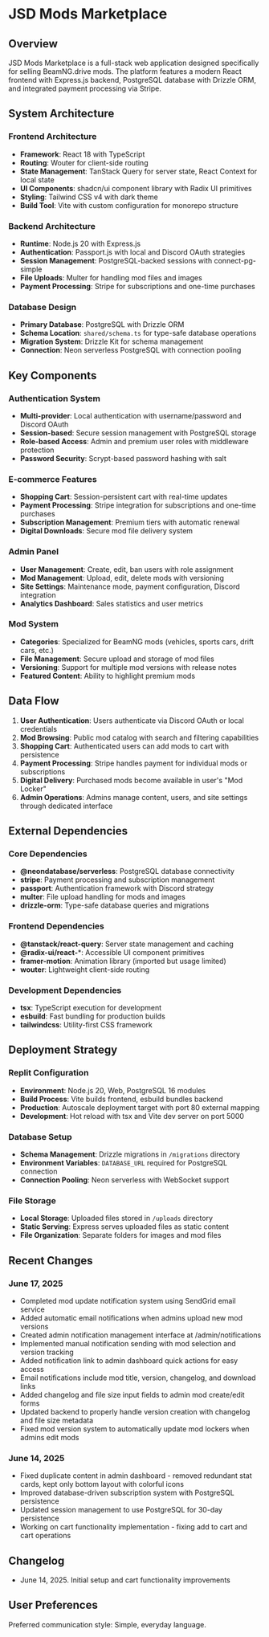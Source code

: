 # JSD Mods Marketplace

## Overview

JSD Mods Marketplace is a full-stack web application designed specifically for selling BeamNG.drive mods. The platform features a modern React frontend with Express.js backend, PostgreSQL database with Drizzle ORM, and integrated payment processing via Stripe.

## System Architecture

### Frontend Architecture
- **Framework**: React 18 with TypeScript
- **Routing**: Wouter for client-side routing
- **State Management**: TanStack Query for server state, React Context for local state
- **UI Components**: shadcn/ui component library with Radix UI primitives
- **Styling**: Tailwind CSS v4 with dark theme
- **Build Tool**: Vite with custom configuration for monorepo structure

### Backend Architecture
- **Runtime**: Node.js 20 with Express.js
- **Authentication**: Passport.js with local and Discord OAuth strategies
- **Session Management**: PostgreSQL-backed sessions with connect-pg-simple
- **File Uploads**: Multer for handling mod files and images
- **Payment Processing**: Stripe for subscriptions and one-time purchases

### Database Design
- **Primary Database**: PostgreSQL with Drizzle ORM
- **Schema Location**: `shared/schema.ts` for type-safe database operations
- **Migration System**: Drizzle Kit for schema management
- **Connection**: Neon serverless PostgreSQL with connection pooling

## Key Components

### Authentication System
- **Multi-provider**: Local authentication with username/password and Discord OAuth
- **Session-based**: Secure session management with PostgreSQL storage
- **Role-based Access**: Admin and premium user roles with middleware protection
- **Password Security**: Scrypt-based password hashing with salt

### E-commerce Features
- **Shopping Cart**: Session-persistent cart with real-time updates
- **Payment Processing**: Stripe integration for subscriptions and one-time purchases
- **Subscription Management**: Premium tiers with automatic renewal
- **Digital Downloads**: Secure mod file delivery system

### Admin Panel
- **User Management**: Create, edit, ban users with role assignment
- **Mod Management**: Upload, edit, delete mods with versioning
- **Site Settings**: Maintenance mode, payment configuration, Discord integration
- **Analytics Dashboard**: Sales statistics and user metrics

### Mod System
- **Categories**: Specialized for BeamNG mods (vehicles, sports cars, drift cars, etc.)
- **File Management**: Secure upload and storage of mod files
- **Versioning**: Support for multiple mod versions with release notes
- **Featured Content**: Ability to highlight premium mods

## Data Flow

1. **User Authentication**: Users authenticate via Discord OAuth or local credentials
2. **Mod Browsing**: Public mod catalog with search and filtering capabilities
3. **Shopping Cart**: Authenticated users can add mods to cart with persistence
4. **Payment Processing**: Stripe handles payment for individual mods or subscriptions
5. **Digital Delivery**: Purchased mods become available in user's "Mod Locker"
6. **Admin Operations**: Admins manage content, users, and site settings through dedicated interface

## External Dependencies

### Core Dependencies
- **@neondatabase/serverless**: PostgreSQL database connectivity
- **stripe**: Payment processing and subscription management
- **passport**: Authentication framework with Discord strategy
- **multer**: File upload handling for mods and images
- **drizzle-orm**: Type-safe database queries and migrations

### Frontend Dependencies
- **@tanstack/react-query**: Server state management and caching
- **@radix-ui/react-***: Accessible UI component primitives
- **framer-motion**: Animation library (imported but usage limited)
- **wouter**: Lightweight client-side routing

### Development Dependencies
- **tsx**: TypeScript execution for development
- **esbuild**: Fast bundling for production builds
- **tailwindcss**: Utility-first CSS framework

## Deployment Strategy

### Replit Configuration
- **Environment**: Node.js 20, Web, PostgreSQL 16 modules
- **Build Process**: Vite builds frontend, esbuild bundles backend
- **Production**: Autoscale deployment target with port 80 external mapping
- **Development**: Hot reload with tsx and Vite dev server on port 5000

### Database Setup
- **Schema Management**: Drizzle migrations in `/migrations` directory
- **Environment Variables**: `DATABASE_URL` required for PostgreSQL connection
- **Connection Pooling**: Neon serverless with WebSocket support

### File Storage
- **Local Storage**: Uploaded files stored in `/uploads` directory
- **Static Serving**: Express serves uploaded files as static content
- **File Organization**: Separate folders for images and mod files

## Recent Changes

### June 17, 2025
- Completed mod update notification system using SendGrid email service
- Added automatic email notifications when admins upload new mod versions
- Created admin notification management interface at /admin/notifications
- Implemented manual notification sending with mod selection and version tracking
- Added notification link to admin dashboard quick actions for easy access
- Email notifications include mod title, version, changelog, and download links
- Added changelog and file size input fields to admin mod create/edit forms
- Updated backend to properly handle version creation with changelog and file size metadata
- Fixed mod version system to automatically update mod lockers when admins edit mods

### June 14, 2025
- Fixed duplicate content in admin dashboard - removed redundant stat cards, kept only bottom layout with colorful icons
- Improved database-driven subscription system with PostgreSQL persistence
- Updated session management to use PostgreSQL for 30-day persistence
- Working on cart functionality implementation - fixing add to cart and cart operations

## Changelog

- June 14, 2025. Initial setup and cart functionality improvements

## User Preferences

Preferred communication style: Simple, everyday language.